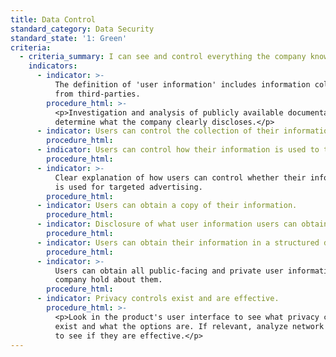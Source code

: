 ```yaml
---
title: Data Control
standard_category: Data Security
standard_state: '1: Green'
criteria:
  - criteria_summary: I can see and control everything the company knows about me.
    indicators:
      - indicator: >-
          The definition of 'user information' includes information collected
          from third-parties.
        procedure_html: >-
          <p>Investigation and analysis of publicly available documentation to
          determine what the company clearly discloses.</p>
      - indicator: Users can control the collection of their information.
        procedure_html:
      - indicator: Users can control how their information is used to target advertising.
        procedure_html:
      - indicator: >-
          Clear explanation of how users can control whether their information
          is used for targeted advertising.
        procedure_html:
      - indicator: Users can obtain a copy of their information.
        procedure_html:
      - indicator: Disclosure of what user information users can obtain
        procedure_html:
      - indicator: Users can obtain their information in a structured data format.
        procedure_html:
      - indicator: >-
          Users can obtain all public-facing and private user information the
          company hold about them.
        procedure_html:
      - indicator: Privacy controls exist and are effective.
        procedure_html: >-
          <p>Look in the product's user interface to see what privacy controls
          exist and what the options are. If relevant, analyze network traffic
          to see if they are effective.</p>
---
```


